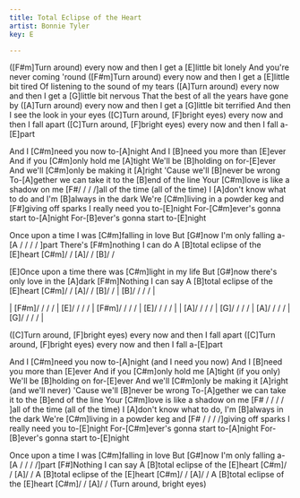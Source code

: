 ```yaml
---
title: Total Eclipse of the Heart
artist: Bonnie Tyler
key: E

---
```

([F#m]Turn around) every now and then I get a [E]little bit lonely
And you're never coming 'round
([F#m]Turn around) every now and then I get a [E]little bit tired
Of listening to the sound of my tears
([A]Turn around) every now and then I get a [G]little bit nervous
That the best of all the years have gone by
([A]Turn around) every now and then I get a [G]little bit terrified
And then I see the look in your eyes
([C]Turn around, [F]bright eyes) every now and then I fall apart
([C]Turn around, [F]bright eyes) every now and then I fall a-[E]part

And I [C#m]need you now to-[A]night
And I [B]need you more than [E]ever
And if you [C#m]only hold me [A]tight
We'll be [B]holding on for-[E]ever
And we'll [C#m]only be making it [A]right
'Cause we'll [B]never be wrong
To-[A]gether we can take it to the [B]end of the line
Your [C#m]love is like a shadow on me [F#/ / / /]all of the time (all of the time)
I [A]don't know what to do and I'm [B]always in the dark
We're [C#m]living in a powder keg and [F#]giving off sparks
I really need you to-[E]night
For-[C#m]ever's gonna start to-[A]night
For-[B]ever's gonna start to-[E]night

Once upon a time I was [C#m]falling in love
But [G#]now I'm only falling a-[A / / / / ]part
There's [F#m]nothing I can do
A [B]total eclipse of the [E]heart [C#m]/ / [A]/ / [B]/ /

[E]Once upon a time there was [C#m]light in my life
But [G#]now there's only love in the [A]dark
[F#m]Nothing I can say
A [B]total eclipse of the [E]heart [C#m]/ / [A]/ / [B]/ /
| [B]/ / / / |

| [F#m]/ / / / | [E]/ / / / | [F#m]/ / / / | [E]/ / / / |
| [A]/ / / / | [G]/ / / / | [A]/ / / / | [G]/ / / / |

([C]Turn around, [F]bright eyes) every now and then I fall apart
([C]Turn around, [F]bright eyes) every now and then I fall a-[E]part

And I [C#m]need you now to-[A]night (and I need you now)
And I [B]need you more than [E]ever
And if you [C#m]only hold me [A]tight (if you only)
We'll be [B]holding on for-[E]ever
And we'll [C#m]only be making it [A]right (and we'll never)
'Cause we'll [B]never be wrong
To-[A]gether we can take it to the [B]end of the line
Your [C#m]love is like a shadow on me [F# / / / / ]all of the time (all of the time)
I [A]don't know what to do, I'm [B]always in the dark
We're [C#m]living in a powder keg and [F# / / / /]giving off sparks
I really need you to-[E]night
For-[C#m]ever's gonna start to-[A]night
For-[B]ever's gonna start to-[E]night

Once upon a time I was [C#m]falling in love
But [G#]now I'm only falling a-[A / / / /]part
[F#]Nothing I can say
A [B]total eclipse of the [E]heart [C#m]/ / [A]/ /
A [B]total eclipse of the [E]heart [C#m]/ / [A]/ /
A [B]total eclipse of the [E]heart [C#m]/ / [A]/ /
(Turn around, bright eyes)